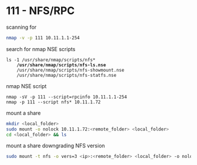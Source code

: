 # 111 - NFS/RPC

scanning for

```bash
nmap -v -p 111 10.11.1.1-254
```

search for nmap NSE scripts

<pre class="language-bash"><code class="lang-bash">ls -1 /usr/share/nmap/scripts/nfs*
<strong>    /usr/share/nmap/scripts/nfs-ls.nse
</strong>    /usr/share/nmap/scripts/nfs-showmount.nse
    /usr/share/nmap/scripts/nfs-statfs.nse
</code></pre>

nmap NSE script

```
nmap -sV -p 111 --script=rpcinfo 10.11.1.1-254
nmap -p 111 --script nfs* 10.11.1.72
```

mount a share

```bash
mkdir <local_folder>
sudo mount -o nolock 10.11.1.72:<remote_folder> <local_folder>
cd <local_folder> && ls
```

mount a share downgrading NFS version

```bash
sudo mount -t nfs -o vers=3 <ip>:<remote_folder> <local_folder> -o nolock
```
